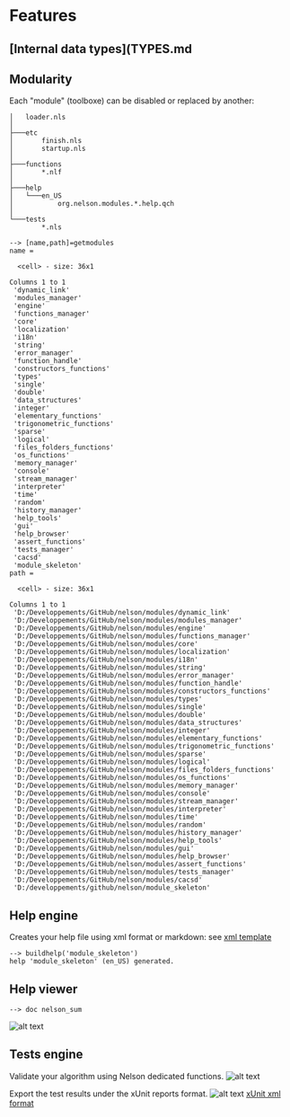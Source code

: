 # Features 

## [Internal data types](TYPES.md

## Modularity

Each "module" (toolboxe) can be disabled or replaced by another:

```
│   loader.nls
│
├───etc
│       finish.nls
│       startup.nls
│
├───functions
│       *.nlf
│
├───help
│   └───en_US
│           org.nelson.modules.*.help.qch
│
└───tests
        *.nls
```

```
--> [name,path]=getmodules
name =

  <cell> - size: 36x1

Columns 1 to 1
 'dynamic_link'
 'modules_manager'
 'engine'
 'functions_manager'
 'core'
 'localization'
 'i18n'
 'string'
 'error_manager'
 'function_handle'
 'constructors_functions'
 'types'
 'single'
 'double'
 'data_structures'
 'integer'
 'elementary_functions'
 'trigonometric_functions'
 'sparse'
 'logical'
 'files_folders_functions'
 'os_functions'
 'memory_manager'
 'console'
 'stream_manager'
 'interpreter'
 'time'
 'random'
 'history_manager'
 'help_tools'
 'gui'
 'help_browser'
 'assert_functions'
 'tests_manager'
 'cacsd'
 'module_skeleton'
path =

  <cell> - size: 36x1

Columns 1 to 1
 'D:/Developpements/GitHub/nelson/modules/dynamic_link'
 'D:/Developpements/GitHub/nelson/modules/modules_manager'
 'D:/Developpements/GitHub/nelson/modules/engine'
 'D:/Developpements/GitHub/nelson/modules/functions_manager'
 'D:/Developpements/GitHub/nelson/modules/core'
 'D:/Developpements/GitHub/nelson/modules/localization'
 'D:/Developpements/GitHub/nelson/modules/i18n'
 'D:/Developpements/GitHub/nelson/modules/string'
 'D:/Developpements/GitHub/nelson/modules/error_manager'
 'D:/Developpements/GitHub/nelson/modules/function_handle'
 'D:/Developpements/GitHub/nelson/modules/constructors_functions'
 'D:/Developpements/GitHub/nelson/modules/types'
 'D:/Developpements/GitHub/nelson/modules/single'
 'D:/Developpements/GitHub/nelson/modules/double'
 'D:/Developpements/GitHub/nelson/modules/data_structures'
 'D:/Developpements/GitHub/nelson/modules/integer'
 'D:/Developpements/GitHub/nelson/modules/elementary_functions'
 'D:/Developpements/GitHub/nelson/modules/trigonometric_functions'
 'D:/Developpements/GitHub/nelson/modules/sparse'
 'D:/Developpements/GitHub/nelson/modules/logical'
 'D:/Developpements/GitHub/nelson/modules/files_folders_functions'
 'D:/Developpements/GitHub/nelson/modules/os_functions'
 'D:/Developpements/GitHub/nelson/modules/memory_manager'
 'D:/Developpements/GitHub/nelson/modules/console'
 'D:/Developpements/GitHub/nelson/modules/stream_manager'
 'D:/Developpements/GitHub/nelson/modules/interpreter'
 'D:/Developpements/GitHub/nelson/modules/time'
 'D:/Developpements/GitHub/nelson/modules/random'
 'D:/Developpements/GitHub/nelson/modules/history_manager'
 'D:/Developpements/GitHub/nelson/modules/help_tools'
 'D:/Developpements/GitHub/nelson/modules/gui'
 'D:/Developpements/GitHub/nelson/modules/help_browser'
 'D:/Developpements/GitHub/nelson/modules/assert_functions'
 'D:/Developpements/GitHub/nelson/modules/tests_manager'
 'D:/Developpements/GitHub/nelson/modules/cacsd'
 'D:/developpements/github/nelson/module_skeleton'
```

## Help engine

Creates your help file using xml format or markdown:
see [xml template](https://github.com/Nelson-numerical-software/nelson/blob/master/module_skeleton/help/en_US/xml/nelson_sum.xml)

```
--> buildhelp('module_skeleton')
help 'module_skeleton' (en_US) generated.
```

## Help viewer
```
--> doc nelson_sum
```
![alt text](https://github.com/Nelson-numerical-software/nelson-website/raw/master/images/Nelson-macos.png "Nelson's help viewer")


## Tests engine

Validate your algorithm using Nelson dedicated functions.
![alt text](https://github.com/Nelson-numerical-software/nelson-website/raw/master/images/test_run.png "test_run")

Export the test results under the xUnit reports format.
![alt text](https://github.com/Nelson-numerical-software/nelson-website/raw/master/images/xUnit.png "xUnit")
[xUnit xml format](https://github.com/Nelson-numerical-software/nelson/releases/download/v0.1.1/tests-0.1.1.30-win-x86-64.xml)

